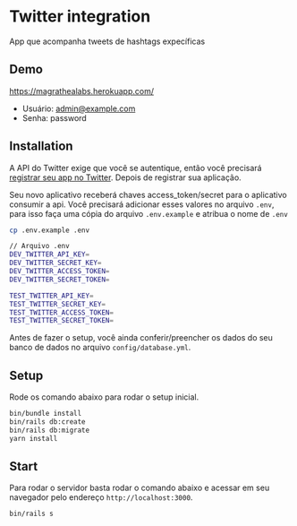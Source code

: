# Twitter integration
App que acompanha tweets de hashtags expecíficas

## Demo
https://magrathealabs.herokuapp.com/

* Usuário: admin@example.com
* Senha: password

## Installation
A API do Twitter exige que você se autentique, então você precisará
[registrar seu app no Twitter][register]. Depois de registrar sua
aplicação.

[register]: https://apps.twitter.com/


Seu novo aplicativo receberá chaves access_token/secret para o aplicativo consumir a api. Você precisará
adicionar esses valores no arquivo `.env`, para isso faça uma cópia do arquivo `.env.example` e atribua o nome de `.env`

```bash
cp .env.example .env
```

```bash
// Arquivo .env
DEV_TWITTER_API_KEY=
DEV_TWITTER_SECRET_KEY=
DEV_TWITTER_ACCESS_TOKEN=
DEV_TWITTER_SECRET_TOKEN=

TEST_TWITTER_API_KEY=
TEST_TWITTER_SECRET_KEY=
TEST_TWITTER_ACCESS_TOKEN=
TEST_TWITTER_SECRET_TOKEN=

```

Antes de fazer o setup, você ainda conferir/preencher os dados do seu banco de dados no arquivo `config/database.yml`.

## Setup
Rode os comando abaixo para rodar o setup inicial.

```bash
bin/bundle install
bin/rails db:create
bin/rails db:migrate
yarn install
```

## Start
Para rodar o servidor basta rodar o comando abaixo e acessar em seu navegador pelo endereço `http://localhost:3000`.

```bash
bin/rails s
```
